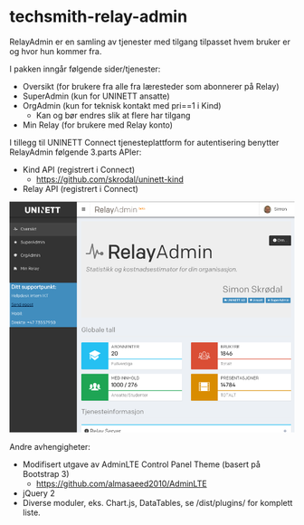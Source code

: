 # techsmith-relay-admin

RelayAdmin er en samling av tjenester med tilgang tilpasset hvem bruker er og hvor hun kommer fra. 

I pakken inngår følgende sider/tjenester:

- Oversikt (for brukere fra alle fra læresteder som abonnerer på Relay)
- SuperAdmin (kun for UNINETT ansatte)
- OrgAdmin (kun for teknisk kontakt med pri==1 i Kind)
    - Kan og bør endres slik at flere har tilgang 
- Min Relay (for brukere med Relay konto)

I tillegg til UNINETT Connect tjenesteplattform for autentisering benytter RelayAdmin følgende 3.parts APIer:

- Kind API (registrert i Connect)
  - https://github.com/skrodal/uninett-kind
- Relay API (registrert i Connect)

![Preview](/app/img/RelayAdmin.png)


Andre avhengigheter:

- Modifisert utgave av AdminLTE Control Panel Theme (basert på Bootstrap 3)
  - https://github.com/almasaeed2010/AdminLTE
- jQuery 2
- Diverse moduler, eks. Chart.js, DataTables, se /dist/plugins/ for komplett liste.
